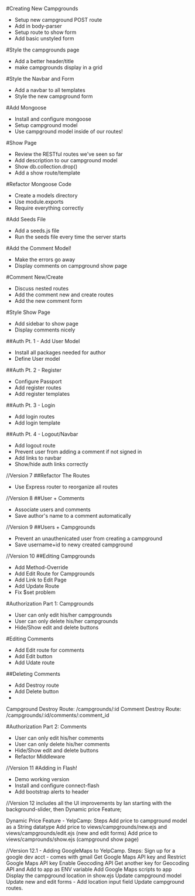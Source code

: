 #Creating New Campgrounds
* Setup new campground POST route
* Add in body-parser
* Setup route to show form
* Add basic unstyled form

#Style the campgrounds page
* Add a better header/title
* make campgrounds display in a grid

#Style the Navbar and Form
* Add a navbar to all templates
* Style the new campground form

#Add Mongoose
* Install and configure mongoose
* Setup campground model
* Use campground model inside of our routes!

#Show Page
* Review the RESTful routes we've seen so far
* Add description to our campground model
* Show db.collection.drop()
* Add a show route/template

#Refactor Mongoose Code
* Create a models directory
* Use module.exports
* Require everything correctly

#Add Seeds File
* Add a seeds.js file
* Run the seeds file every time the server starts

#Add the Comment Model!
* Make the errors go away
* Display comments on campground show page

#Comment New/Create
* Discuss nested routes
* Add the comment new and create routes
* Add the new comment form

#Style Show Page
* Add sidebar to show page
* Display comments nicely

##Auth Pt. 1 - Add User Model
* Install all packages needed for author
* Define User model

##Auth Pt. 2 - Register
* Configure Passport
* Add register routes
* Add register templates

##Auth Pt. 3 - Login
* Add login routes
* Add login template

##Auth Pt. 4 - Logout/Navbar
* Add logout route
* Prevent user from adding a comment if not signed in
* Add links to navbar
* Show/hide auth links correctly

//Version 7
##Refactor The Routes
* Use Express router to reorganize all routes

//Version 8
##User + Comments
* Associate users and comments
* Save author's name to a comment automatically

//Version 9
##Users + Campgrounds
* Prevent an unauthenicated user from creating a campground
* Save username+id to newy created campground

//Version 10
##Editing Campgrounds
* Add Method-Override
* Add Edit Route for Campgrounds
* Add Link to Edit Page
* Add Update Route
* Fix $set problem

#Authorization Part 1:  Campgrounds
* User can only edit his/her campgrounds
* User can only delete his/her campgrounds
* Hide/Show edit and delete buttons

#Editing Comments
* Add Edit route for comments
* Add Edit button
* Add Udate route
 
<!--/campgrounds/:id/edit -->
<!--/campgrounds/:id/comments/:comment_id/edit -->

##Deleting Comments
* Add Destroy route
* Add Delete button
* 
Campground Destroy Route: /campgrounds/:id
Comment Destroy Route: /campgrounds/:id/comments/:comment_id

#Authorization Part 2: Comments
* User can only edit his/her comments
* User can only delete his/her comments
* Hide/Show edit and delete buttons
* Refactor Middleware

//Version 11
#Adding in Flash!
* Demo working version
* Install and configure connect-flash
* Add bootstrap alerts to header


//Version 12 includes all the UI improvements by Ian starting with the background-slider, then 
Dynamic price Feature;

Dynamic Price Feature - YelpCamp:
Steps
Add price to campground model as a String datatype
Add price to views/campgrounds/new.ejs and views/campgrounds/edit.ejs (new and edit forms)
Add price to views/camprounds/show.ejs (campground show page)

//Version 12.1 - Adding GoogleMaps to YelpCamp.
Steps:
Sign up for a google dev acct - comes with gmail
Get Google Maps API key and Restrict Google Maps API key
Enable Geocoding API
Get another key for Geocoding API and Add to app as ENV variable
Add Google Maps scripts to app
Display the campground location in show.ejs
Update campground model
Update new and edit forms - Add location input field
Update campground routes.



